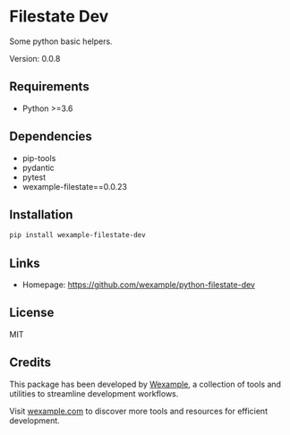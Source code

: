 # Filestate Dev

Some python basic helpers.

Version: 0.0.8

## Requirements

- Python >=3.6

## Dependencies

- pip-tools
- pydantic
- pytest
- wexample-filestate==0.0.23

## Installation

```bash
pip install wexample-filestate-dev
```

## Links

- Homepage: https://github.com/wexample/python-filestate-dev

## License

MIT
## Credits

This package has been developed by [Wexample](https://wexample.com), a collection of tools and utilities to streamline development workflows.

Visit [wexample.com](https://wexample.com) to discover more tools and resources for efficient development.
